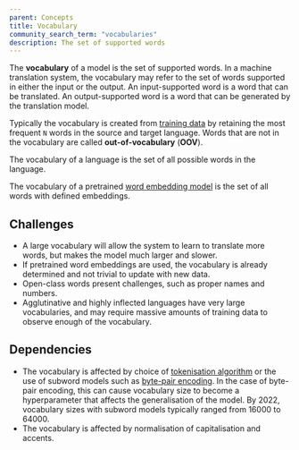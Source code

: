 ```yaml
---
parent: Concepts
title: Vocabulary
community_search_term: "vocabularies"
description: The set of supported words
---
```


The **vocabulary** of a model is the set of supported words.
In a machine translation system, the vocabulary may refer to the set of words supported in either the input or the output.
An input-supported word is a word that can be translated.
An output-supported word is a word that can be generated by the translation model.

Typically the vocabulary is created from [training data](../features/customisation/training-data.md) by retaining the most frequent `N` words in the source and target language.
Words that are not in the vocabulary are called **out-of-vocabulary** (**OOV**).

The vocabulary of a language is the set of all possible words in the language.

The vocabulary of a pretrained [word embedding model](/concepts/word-embeddings.md) is the set of all words with defined embeddings.

## Challenges

- A large vocabulary will allow the system to learn to translate more words, but makes the model much larger and slower.
- If pretrained word embeddings are used, the vocabulary is already determined and not trivial to update with new data.
- Open-class words present challenges, such as proper names and numbers.
- Agglutinative and highly inflected languages have very large vocabularies, and may require massive amounts of training data to observe enough of the vocabulary.

## Dependencies

- The vocabulary is affected by choice of [tokenisation algorithm](../features/customisation/tokenisation.md) or the use of subword models such as [byte-pair encoding](../building-and-research/approaches/byte-pair-encoding.md). In the case of byte-pair encoding, this can cause vocabulary size to become a hyperparameter that affects the generalisation of the model. By 2022, vocabulary sizes with subword models typically ranged from 16000 to 64000.
- The vocabulary is affected by normalisation of capitalisation and accents.
